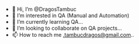 - 👋 Hi, I’m @DragosTambuc
- 👀 I’m interested in QA (Manual and Automation)
- 🌱 I’m currently learning QA...
- 💞️ I’m looking to collaborate on QA projects...
- 📫 How to reach me .tambucdragos@gmail.com..

<!---
DragosTambuc/DragosTambuc is a ✨ special ✨ repository because its `README.md` (this file) appears on your GitHub profile.
You can click the Preview link to take a look at your changes.
--->
